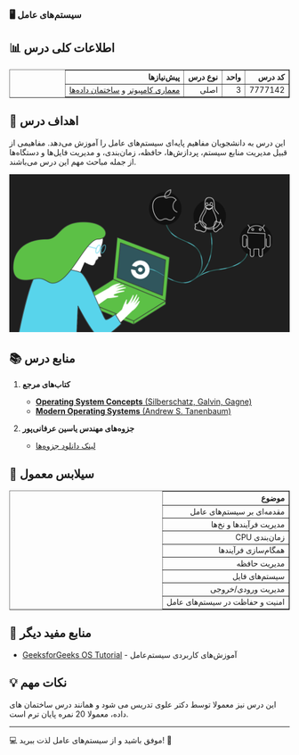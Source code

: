 ### 🖥️ سیستم‌های عامل

## 📊 اطلاعات کلی درس
<div align="center" style="direction: rtl">
    <table border="1" style="text-align: right;">
    <tr>
      <th>کد درس</th>
      <th>واحد</th>
      <th>نوع درس</th>
      <th>پیش‌نیازها</th>
    </tr>
    <tr>
      <td>7777142</td>
      <td>3</td>
      <td>اصلی</td>
      <td><a href="/نیمسال 4/معماری کامپیوتر/README.md">معماری کامپیوتر</a> و <a href="/نیمسال 3/ساختمان داده/README.md">ساختمان داده‌ها</a></td>
    </tr>
  </table>
</div>

## 🎯 اهداف درس
این درس به دانشجویان مفاهیم پایه‌ای سیستم‌های عامل را آموزش می‌دهد. مفاهیمی از قبیل مدیریت منابع سیستم، پردازش‌ها، حافظه، زمان‌بندی، و مدیریت فایل‌ها و دستگاه‌ها از جمله مباحث مهم این درس می‌باشند.

![gif](./تصاویر/1_Chu7VFtBucW8wX0OhMIrPg.gif)

## 📚 منابع درس

1. **کتاب‌های مرجع**
   - [**Operating System Concepts** (Silberschatz, Galvin, Gagne)](https://os.ecci.ucr.ac.cr/slides/Abraham-Silberschatz-Operating-System-Concepts-10th-2018.pdf)  
   - [**Modern Operating Systems** (Andrew S. Tanenbaum)](https://csc-knu.github.io/sys-prog/books/Andrew%20S.%20Tanenbaum%20-%20Modern%20Operating%20Systems.pdf)

2. **جزوه‌های مهندس یاسین عرفانی‌پور**  
   - [لینک دانلود جزوه‌ها](https://drive.google.com/drive/folders/13ySL7z4jgS0ABO3x4i5MqZFsELbQtpwc?usp=drive_link)



## 📅 سیلابس معمول
<div align="center" style="direction: rtl">
    <table border="1" style="text-align: right;">
    <tr>
      <th>موضوع</th>
    </tr>
    <tr>
      <td>مقدمه‌ای بر سیستم‌های عامل</td>
    </tr>
    <tr>
      <td>مدیریت فرآیندها و نخ‌ها</td>
    </tr>
    <tr>
      <td>زمان‌بندی CPU</td>
    </tr>
    <tr>
      <td>همگام‌سازی فرآیندها</td>
    </tr>
    <tr>
      <td>مدیریت حافظه</td>
    </tr>
    <tr>
      <td>سیستم‌های فایل</td>
    </tr>
    <tr>
      <td>مدیریت ورودی/خروجی</td>
    </tr>
    <tr>
      <td>امنیت و حفاظت در سیستم‌های عامل</td>
    </tr>
  </table>
</div>

## 🔗 منابع مفید دیگر
- [GeeksforGeeks OS Tutorial](https://www.geeksforgeeks.org/operating-systems/) - آموزش‌های کاربردی سیستم‌عامل

## 💡 نکات مهم
این درس نیز معمولا توسط دکتر علوی تدریس می شود و همانند درس ساختمان های داده، معمولا 20 نمره پایان ترم است.

------- 

💻 موفق باشید و از سیستم‌های عامل لذت ببرید! 🚀